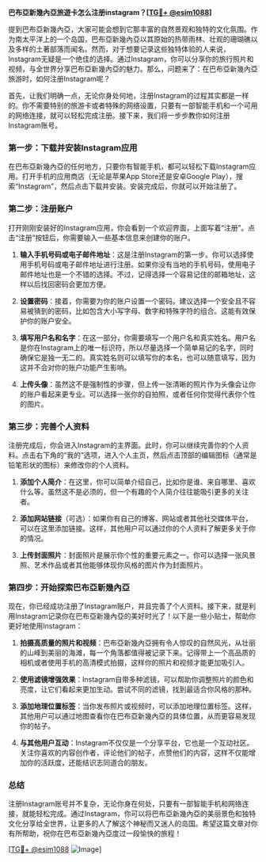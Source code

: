 **巴布亞新幾內亞旅遊卡怎么注册instagram？[[TG💪+ @esim1088](https://t.me/s/esim1088)]**

提到巴布亞新幾內亞，大家可能会想到它那丰富的自然景观和独特的文化氛围。作为南太平洋上的一个岛国，巴布亞新幾內亞以其原始的热带雨林、壮观的珊瑚礁以及多样的土著部落而闻名。然而，对于想要记录这些独特体验的人来说，Instagram无疑是一个绝佳的选择。通过Instagram，你可以分享你的旅行照片和视频，与全世界分享巴布亞新幾內亞的魅力。那么，问题来了：在巴布亞新幾內亞旅游时，如何注册Instagram呢？

首先，让我们明确一点，无论你身处何地，注册Instagram的过程其实都是一样的。你不需要特别的旅游卡或者特殊的网络设置，只要有一部智能手机和一个可用的网络连接，就可以轻松完成注册。接下来，我们将一步步教你如何注册Instagram账号。

### 第一步：下载并安装Instagram应用

在巴布亞新幾內亞的任何地方，只要你有智能手机，都可以轻松下载Instagram应用。打开手机的应用商店（无论是苹果App Store还是安卓Google Play），搜索“Instagram”，然后点击下载并安装。安装完成后，你就可以开始注册了。

### 第二步：注册账户

打开刚刚安装好的Instagram应用，你会看到一个欢迎界面，上面写着“注册”。点击“注册”按钮后，你需要输入一些基本信息来创建你的账户。

1. **输入手机号码或电子邮件地址**：这是注册Instagram的第一步。你可以选择使用手机号码或电子邮件地址进行注册。如果你没有当地的手机号码，使用电子邮件地址也是一个不错的选择。不过，记得选择一个容易记住的邮箱地址，这样以后找回密码会更加方便。

2. **设置密码**：接着，你需要为你的账户设置一个密码。建议选择一个安全且不容易被猜到的密码，比如包含大小写字母、数字和特殊字符的组合。这能有效保护你的账户安全。

3. **填写用户名和名字**：在这一部分，你需要填写一个用户名和真实姓名。用户名是你在Instagram上的唯一标识符，所以尽量选择一个简单易记的名字，同时确保它是独一无二的。真实姓名则可以填写你的本名，也可以随意填写，因为这并不会对你的账户功能产生影响。

4. **上传头像**：虽然这不是强制性的步骤，但上传一张清晰的照片作为头像会让你的账户看起来更专业。可以选择一张你的自拍照，或者任何你觉得代表你个性的图片。

### 第三步：完善个人资料

注册完成后，你会进入Instagram的主界面。此时，你可以继续完善你的个人资料。点击右下角的“我的”选项，进入个人主页，然后点击顶部的编辑图标（通常是铅笔形状的图标）来修改你的个人资料。

1. **添加个人简介**：在这里，你可以简单介绍自己，比如你是谁、来自哪里、喜欢什么等。虽然这不是必须的，但一个有趣的个人简介往往能吸引更多的关注者。

2. **添加网站链接**（可选）：如果你有自己的博客、网站或者其他社交媒体平台，可以在这里添加链接。这样，其他用户可以通过你的个人资料了解更多关于你的情况。

3. **上传封面照片**：封面照片是展示你个性的重要元素之一。你可以选择一张风景照、艺术作品或者其他能够体现你风格的图片作为封面照片。

### 第四步：开始探索巴布亞新幾內亞

现在，你已经成功注册了Instagram账户，并且完善了个人资料。接下来，就是利用Instagram记录你在巴布亞新幾內亞的美好时光了！以下是一些小贴士，帮助你更好地使用Instagram：

1. **拍摄高质量的照片和视频**：巴布亞新幾內亞拥有令人惊叹的自然风光，从壮丽的山峰到美丽的海滩，每一个角落都值得被记录下来。记得带上一个高品质的相机或者使用手机的高清模式拍摄，这样你的照片和视频才能更加吸引人。

2. **使用滤镜增强效果**：Instagram自带多种滤镜，可以帮助你调整照片的颜色和亮度，让它们看起来更加生动。尝试不同的滤镜，找到最适合你风格的那种。

3. **添加地理位置标签**：当你发布照片或视频时，可以添加地理位置标签。这样，其他用户可以通过地图查看你在巴布亞新幾內亞的具体位置，从而更容易发现你的帖子。

4. **与其他用户互动**：Instagram不仅仅是一个分享平台，它也是一个互动社区。关注你喜欢的内容创作者，评论他们的帖子，点赞他们的内容，这样不仅能增加你的活跃度，还能结识志同道合的朋友。

### 总结

注册Instagram账号并不复杂，无论你身在何处，只要有一部智能手机和网络连接，就能轻松完成。通过Instagram，你可以将巴布亞新幾內亞的美丽景色和独特文化分享给全世界，让更多的人了解这个神秘而又迷人的岛国。希望这篇文章对你有所帮助，祝你在巴布亞新幾內亞度过一段愉快的旅程！

[[TG💪+ @esim1088](https://t.me/s/esim1088) ![Image](https://i.postimg.cc/4NQfJmqS/Snipaste-2025-05-13-00-14-12.png)]